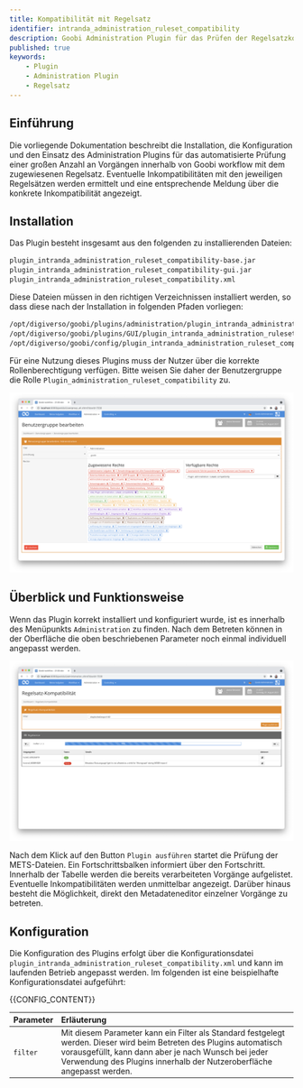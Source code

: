 ```yaml
---
title: Kompatibilität mit Regelsatz
identifier: intranda_administration_ruleset_compatibility
description: Goobi Administration Plugin für das Prüfen der Regelsatzkompatibilität für mehrere Vorgänge
published: true
keywords:
    - Plugin
    - Administration Plugin
    - Regelsatz
---
```

## Einführung
Die vorliegende Dokumentation beschreibt die Installation, die Konfiguration und den Einsatz des Administration Plugins für das automatisierte Prüfung einer großen Anzahl an Vorgängen innerhalb von Goobi workflow mit dem zugewiesenen Regelsatz. Eventuelle Inkompatibilitäten mit den jeweiligen Regelsätzen werden ermittelt und eine entsprechende Meldung über die konkrete Inkompatibilität angezeigt.


## Installation
Das Plugin besteht insgesamt aus den folgenden zu installierenden Dateien:

```bash
plugin_intranda_administration_ruleset_compatibility-base.jar
plugin_intranda_administration_ruleset_compatibility-gui.jar
plugin_intranda_administration_ruleset_compatibility.xml
```

Diese Dateien müssen in den richtigen Verzeichnissen installiert werden, so dass diese nach der Installation in folgenden Pfaden vorliegen:

```bash
/opt/digiverso/goobi/plugins/administration/plugin_intranda_administration_ruleset_compatibility-base.jar
/opt/digiverso/goobi/plugins/GUI/plugin_intranda_administration_ruleset_compatibility-gui.jar
/opt/digiverso/goobi/config/plugin_intranda_administration_ruleset_compatibility.xml
```

Für eine Nutzung dieses Plugins muss der Nutzer über die korrekte Rollenberechtigung verfügen. Bitte weisen Sie daher der Benutzergruppe die Rolle `Plugin_administration_ruleset_compatibility` zu.

![Korrekt zugewiesene Rolle für die Nutzer](screen2_de.png)


## Überblick und Funktionsweise
Wenn das Plugin korrekt installiert und konfiguriert wurde, ist es innerhalb des Menüpunkts `Administration` zu finden. Nach dem Betreten können in der Oberfläche die oben beschriebenen Parameter noch einmal individuell angepasst werden.

![Nutzeroberfläche des Plugins](screen1_de.png)

Nach dem Klick auf den Button `Plugin ausführen` startet die Prüfung der METS-Dateien. Ein Fortschrittsbalken informiert über den Fortschritt. Innerhalb der Tabelle werden die bereits verarbeiteten Vorgänge aufgelistet. Eventuelle Inkompatibilitäten werden unmittelbar angezeigt. Darüber hinaus besteht die Möglichkeit, direkt den Metadateneditor einzelner Vorgänge zu betreten.


## Konfiguration
Die Konfiguration des Plugins erfolgt über die Konfigurationsdatei `plugin_intranda_administration_ruleset_compatibility.xml` und kann im laufenden Betrieb angepasst werden. Im folgenden ist eine beispielhafte Konfigurationsdatei aufgeführt:

{{CONFIG_CONTENT}}

| Parameter | Erläuterung |
| :--- | :--- |
| `filter` | Mit diesem Parameter kann ein Filter als Standard festgelegt werden. Dieser wird beim Betreten des Plugins automatisch vorausgefüllt, kann dann aber je nach Wunsch bei jeder Verwendung des Plugins innerhalb der Nutzeroberfläche angepasst werden. |
